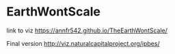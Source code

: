 # EarthWontScale
link to viz https://annfr542.github.io/TheEarthWontScale/

Final version http://viz.naturalcapitalproject.org/ipbes/

